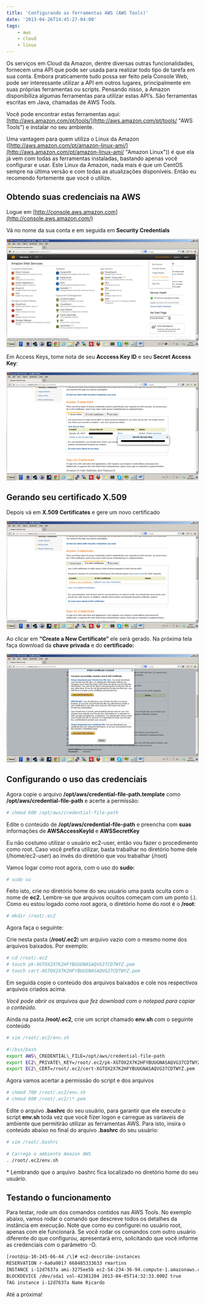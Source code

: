 ```yaml
---
title: 'Configurando as ferramentas AWS (AWS Tools)'
date: '2013-04-26T14:45:27-04:00'
tags:
    - aws
    - cloud
    - linux
---
```


Os serviços em Cloud da Amazon, dentre diversas outras funcionalidades, fornecem uma API que pode ser usada para realizar todo tipo de tarefa em sua conta. Embora praticamente tudo possa ser feito pela Console Web, pode ser interessante utilizar a API em outros lugares, principalmente em suas próprias ferramentas ou scripts. Pensando nisso, a Amazon disponibiliza algumas ferramentas para utilizar estas API’s. São ferramentas escritas em Java, chamadas de AWS Tools.

Você pode encontrar estas ferramentas aqui: [http://aws.amazon.com/pt/tools/](http://aws.amazon.com/pt/tools/ "AWS Tools") e instalar no seu ambiente.

Uma vantagem para quem utiliza o Linux da Amazon ([http://aws.amazon.com/pt/amazon-linux-ami/](http://aws.amazon.com/pt/amazon-linux-ami/ "Amazon Linux")) é que ela já vem com todas as ferramentas instaladas, bastando apenas você configurar e usar. Este Linux da Amazon, nada mais é que um CentOS sempre na última versão e com todas as atualizações disponíveis. Então eu recomendo fortemente que você o utilize.

## Obtendo suas credenciais na AWS

Logue em [http://console.aws.amazon.com](http://console.aws.amazon.com/)

Vá no nome da sua conta e em seguida em **Security Credentials**

[![aws](/wp-content/uploads/2013/04/1.png)](/wp-content/uploads/2013/04/1.png)

Em Access Keys, tome nota de seu **Acccess Key ID** e seu **Secret Access Key**:

[![1](/wp-content/uploads/2013/04/11.png)](/wp-content/uploads/2013/04/11.png)

## Gerando seu certificado X.509

Depois vá em **X.509 Certificates** e gere um novo certificado

[![1](/wp-content/uploads/2013/04/12.png)](/wp-content/uploads/2013/04/12.png)

Ao clicar em **“Create a New Certificate”** ele será gerado. Na próxima tela faça download da **chave privada** e do **certificado:**

[![1](/wp-content/uploads/2013/04/13.png)](/wp-content/uploads/2013/04/13.png)

## Configurando o uso das credenciais

Agora copie o arquivo  **/opt/aws/credential-file-path.template** como **/opt/aws/credential-file-path** e acerte a permissão:  

```bash
# chmod 600 /opt/aws/credential-file-path
```

Edite o conteúdo de **/opt/aws/credential-file-path** e preencha com **suas** informações de **AWSAccessKeyId** e **AWSSecretKey**

Eu não costumo utilizar o usuário ec2-user, então vou fazer o procedimento como root. Caso você prefira utilizar, basta trabalhar no diretório home dele (/home/ec2-user) ao invés do diretório que vou trabalhar (/root)

Vamos logar como root agora, com o uso do **sudo:**

```bash
# sudo su
```

Feito isto, crie no diretório home do seu usuário uma pasta oculta com o nome de **ec2.** Lembre-se que arquivos ocultos começam com um ponto (.). Como eu estou logado como root agora, o diretório home do root é o **/root**:  

```bash
# mkdir /root/.ec2
```

Agora faça o seguinte:

Crie nesta pasta (**/root/.ec2**) um arquivo vazio com o mesmo nome dos arquivos baixados. Por exemplo:  

```bash
# cd /root/.ec2  
# touch pk-XGTOX2X7K2HFYBUUGNASAQVG37CDTWYZ.pem  
# touch cert-XGTOX2X7K2HFYBUUGNASAQVG37CDTWYZ.pem
```

Em seguida copie o conteúdo dos arquivos baixados e cole nos respectivos arquivos criados acima.

*Você pode abrir os arquivos que fez download com o notepad para copiar o conteúdo.*

Ainda na pasta **/root/.ec2**, crie um script chamado **env.sh** com o seguinte conteúdo  

```bash
# vim /root/.ec2/env.sh
```

```bash
#!/bin/bash  
export AWS\_CREDENTIAL\_FILE=/opt/aws/credential-file-path  
export EC2\_PRIVATE\_KEY=/root/.ec2/pk-XGTOX2X7K2HFYBUUGNASAQVG37CDTWYZ.pem  
export EC2\_CERT=/root/.ec2/cert-XGTOX2X7K2HFYBUUGNASAQVG37CDTWYZ.pem
```

Agora vamos acertar a permissão do script e dos arquivos  

```bash
# chmod 700 /root/.ec2/env.sh  
# chmod 600 /root/.ec2/\*.pem
```
Edite o arquivo **.bashrc** do seu usuário, para garantir que ele execute o script **env.sh** toda vez que você fizer logon e carregue as varíaveis de ambiente que permitirão utilizar as ferramentas AWS. Para isto, insira o conteúdo abaixo no final do arquivo **.bashrc** do seu usuário:  

```bash
# vim /root/.bashrc
```

```bash
# Carrega o ambiente Amazon AWS  
. /root/.ec2/env.sh
```

\* Lembrando que o arquivo .bashrc fica localizado no diretório home do seu usuário.

## Testando o funcionamento

Para testar, rode um dos comandos contidos nas AWS Tools. No exemplo abaixo, vamos rodar o comando que descreve todos os detalhes da instância em execução. Note que como eu configurei no usuário root, apenas com ele funcionará. Se você rodar os comandos com outro usuário diferente do que configurou, apresentará erro, solicitando que você informe as credenciais com o parâmetro -O.  

```bash
[root@ip-10-245-66-44 /\]# ec2-describe-instances  
RESERVATION r-6a0a9017 668485333633 rmartins  
INSTANCE i-12d7637a ami-3275ee5b ec2-54-234-36-94.compute-1.amazonaws.com ip-10-245-66-44.ec2.internal running rmartins 0 t1.micro 2013-04-05T14:32:28+0000 us-east-1a aki-88aa75e1 monitoring-disabled 54.234.36.94 10.245.66.44 ebs paravirtual xen HtOSq1365172347824 sg-47104b2f default false  
BLOCKDEVICE /dev/sda1 vol-42381204 2013-04-05T14:32:33.000Z true  
TAG instance i-12d7637a Name Ricardo
```

Até a próxima!
